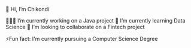 👋 Hi, I’m Chikondi

👩🏻‍💻 I’m currently working on a Java project
🌱 I’m currently learning Data Science
🤝 I’m looking to collaborate on a Fintech project

⚡Fun fact: I'm currently pursuing a Computer Science Degree
